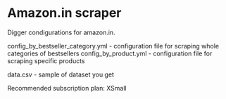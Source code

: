 # Amazon.in scraper
Digger condigurations for amazon.in.

config_by_bestseller_category.yml - configuration file for scraping whole categories of bestsellers
config_by_product.yml - configuration file for scraping specific products

data.csv - sample of dataset you get

Recommended subscription plan: XSmall
